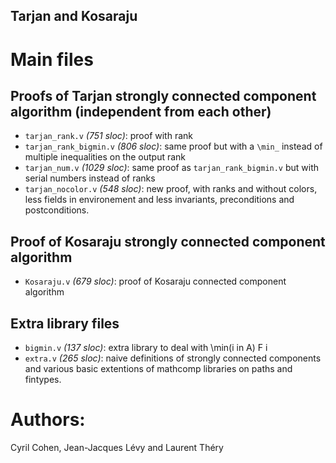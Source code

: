 Tarjan and Kosaraju
-------------------

# Main files

## Proofs of Tarjan strongly connected component algorithm (independent from each other)
* `tarjan_rank.v` *(751 sloc)*: proof with rank
* `tarjan_rank_bigmin.v` *(806 sloc)*: same proof but with a `\min_` instead of multiple inequalities on the output rank
* `tarjan_num.v` *(1029 sloc)*: same proof as `tarjan_rank_bigmin.v` but with serial numbers instead of ranks
* `tarjan_nocolor.v` *(548 sloc)*: new proof, with ranks and without colors, less fields in environement and less invariants, preconditions and postconditions.

## Proof of Kosaraju strongly connected component algorithm
* `Kosaraju.v` *(679 sloc)*: proof of Kosaraju connected component algorithm

## Extra library files
* `bigmin.v` *(137 sloc)*: extra library to deal with \min(i in A) F i
* `extra.v` *(265 sloc)*: naive definitions of strongly connected components and various basic extentions of mathcomp libraries on paths and fintypes.

# Authors:

Cyril Cohen, Jean-Jacques Lévy and Laurent Théry
